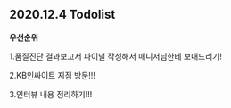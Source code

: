 ## 2020.12.4 Todolist

**우선순위**

1.품질진단 결과보고서 파이널 작성해서 매니저님한테 보내드리기!

2.KB인싸이트 지점 방문!!!

3.인터뷰 내용 정리하기!!!

